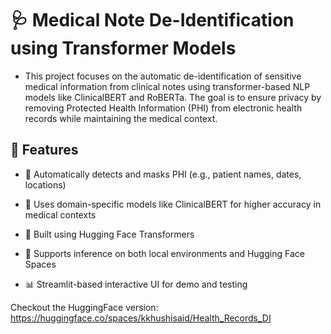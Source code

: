 # 🩺 Medical Note De-Identification using Transformer Models

- This project focuses on the automatic de-identification of sensitive medical information from clinical notes using transformer-based NLP models like ClinicalBERT and RoBERTa. The goal is to ensure privacy by removing Protected Health Information (PHI) from electronic health records while maintaining the medical context.

## 🚀 Features

- 🔐 Automatically detects and masks PHI (e.g., patient names, dates, locations)

- 🤖 Uses domain-specific models like ClinicalBERT for higher accuracy in medical contexts

- 🧠 Built using Hugging Face Transformers

- 🧪 Supports inference on both local environments and Hugging Face Spaces

- 📊 Streamlit-based interactive UI for demo and testing


Checkout the HuggingFace version: https://huggingface.co/spaces/kkhushisaid/Health_Records_DI
